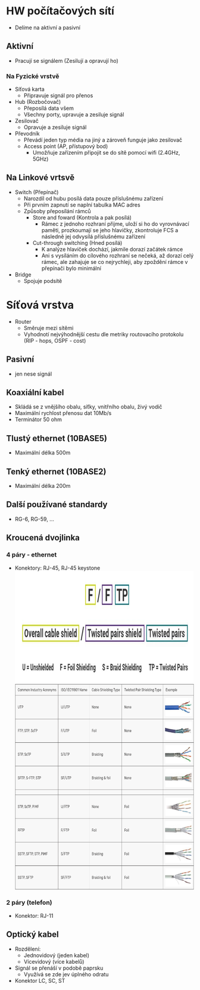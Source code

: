 # HW počítačových sítí
* Delíme na aktivní a pasivní
## Aktivní
* Pracují se signálem (Zesilují a opravují ho)
### Na Fyzické vrstvě 
* Síťová karta 
  * Připravuje signál pro přenos
* Hub (Rozbočovač)
  * Přeposílá data všem
  * Všechny porty, upravuje a zesiluje signál
* Zesilovač
  * Opravuje a zesiluje signál
* Převodník
  * Převádí jeden typ média na jiný a zároveň funguje jako zesilovač
  * Access point (AP, přístupový bod)
    * Umožňuje zařízením připojit se do sítě pomocí wifi (2.4GHz, 5GHz)
## Na Linkové vrtsvě
* Switch (Přepínač)
  * Narozdíl od hubu posílá data pouze příslušnému zařízení
  * Při prvním zapnutí se naplní tabulka MAC adres
  * Způsoby přeposílání rámců
    * Store and foward (Kontrola a pak posílá)
      * Rámec z jednoho rozhraní přijme, uloží si ho do vyrovnávací paměti, prozkoumají se jeho hlavičky, zkontroluje FCS a následně jej odvysílá příslušnému zařízení
    * Cut-through switching (Hned posílá)
      * K analýze hlaviček dochází, jakmile dorazí začátek rámce
      * Ani s vysíláním do cílového rozhraní se nečeká, až dorazí celý rámec, ale zahajuje se co nejrychleji, aby zpoždění rámce v přepínači bylo minimální
* Bridge
  * Spojuje podsítě
# Síťová vrstva
* Router
  * Směruje mezi sítěmi
  * Vyhodnotí nejvýhodnější cestu dle metriky routovacího protokolu (RIP - hops, OSPF - cost)  
## Pasivní
* jen nese signál
## Koaxiální kabel
  * Skládá se z vnějšího obalu, síťky, vnitřního obalu, živý vodič
  * Maximální rychlost přenosu dat 10Mb/s
  * Terminátor 50 ohm
## Tlustý ethernet (10BASE5)
  * Maximální délka 500m
## Tenký ethernet (10BASE2)
  * Maximální délka 200m
## Další používané standardy
  * RG-6, RG-59, ...
## Kroucená dvojlinka
### 4 páry - ethernet
  * Konektory: RJ-45, RJ-45 keystone <br>
<a target="_blank" rel="noopener noreferrer" href="https://github.com/Riyufuchi/OtazkyIKT/blob/master/Assets/Pictures/IKT/kroucena-dvojlinka-stineni.jpg"><img src="https://github.com/Riyufuchi/OtazkyIKT/blob/master/Assets/Pictures/IKT/kroucena-dvojlinka-stineni.jpg" alt="ArchitekturaAndroid" height="300px" width="700px"></a> 
<a target="_blank" rel="noopener noreferrer" href="https://github.com/Riyufuchi/OtazkyIKT/blob/master/Assets/Pictures/IKT/kroucena-dvojlinka-tabulka.png"><img src="https://github.com/Riyufuchi/OtazkyIKT/blob/master/Assets/Pictures/IKT/kroucena-dvojlinka-tabulka.png" alt="ArchitekturaAndroid" height="550" style="max-width:100%;"></a>
### 2 páry (telefon)
* Konektor: RJ-11
## Optický kabel
* Rozdělení: 
  * Jednovidový (jeden kabel) 
  * Vícevidový (více kabelů)
* Signál se přenáší v podobě paprsku
  * Využívá se zde jev úplného odratu
* Konektor LC, SC, ST
